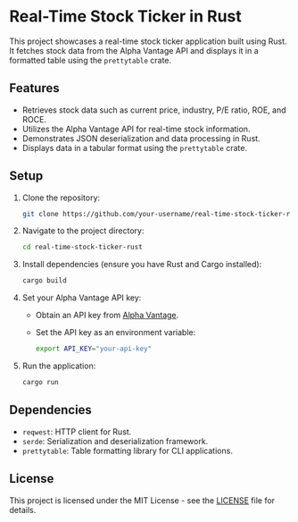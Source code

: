 # Real-Time Stock Ticker in Rust

This project showcases a real-time stock ticker application built using Rust. It fetches stock data from the Alpha Vantage API and displays it in a formatted table using the `prettytable` crate.

## Features

- Retrieves stock data such as current price, industry, P/E ratio, ROE, and ROCE.
- Utilizes the Alpha Vantage API for real-time stock information.
- Demonstrates JSON deserialization and data processing in Rust.
- Displays data in a tabular format using the `prettytable` crate.

## Setup

1. Clone the repository:

   ```bash
   git clone https://github.com/your-username/real-time-stock-ticker-rust.git
   ```

2. Navigate to the project directory:

   ```bash
   cd real-time-stock-ticker-rust
   ```

3. Install dependencies (ensure you have Rust and Cargo installed):

   ```bash
   cargo build
   ```

4. Set your Alpha Vantage API key:

   - Obtain an API key from [Alpha Vantage](https://www.alphavantage.co/).
   - Set the API key as an environment variable:

     ```bash
     export API_KEY="your-api-key"
     ```

5. Run the application:

   ```bash
   cargo run
   ```

## Dependencies

- `reqwest`: HTTP client for Rust.
- `serde`: Serialization and deserialization framework.
- `prettytable`: Table formatting library for CLI applications.

## License

This project is licensed under the MIT License - see the [LICENSE](LICENSE) file for details.
